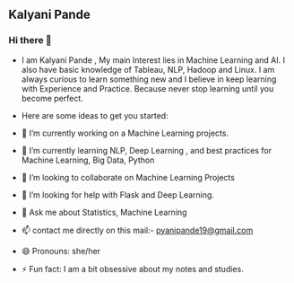 ## Kalyani Pande
### Hi there 👋

- I am Kalyani Pande , My main Interest lies in Machine Learning and AI. I also have basic knowledge of Tableau, NLP, Hadoop and Linux. I am always curious to learn something new and I believe in keep learning with Experience and Practice. Because never stop learning until you become perfect.
- Here are some ideas to get you started:

- 🔭 I’m currently working on a Machine Learning projects.
- 🌱 I’m currently learning NLP, Deep Learning , and best practices for Machine Learning, Big Data, Python
- 👯 I’m looking to collaborate on Machine Learning Projects
- 🤔 I’m looking for help with Flask and Deep Learning.
- 💬 Ask me about Statistics, Machine Learning
- 📫 contact me directly on this mail:- pyanipande19@gmail.com 
- 😄 Pronouns: she/her 
- ⚡ Fun fact: I am a bit obsessive about my notes and studies.
